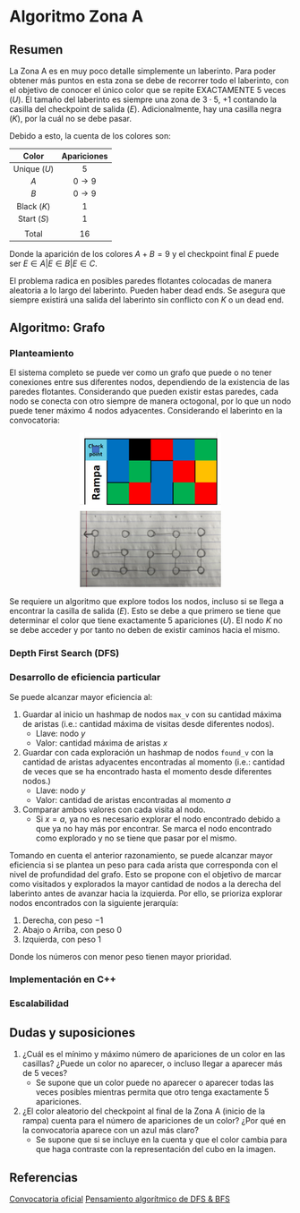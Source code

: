 # Algoritmo Zona A
## Resumen
La Zona A es en muy poco detalle simplemente un laberinto. Para poder obtener más puntos en esta zona se debe de recorrer todo el laberinto, con el objetivo de conocer el único color que se repite EXACTAMENTE 5 veces $(U)$. El tamaño del laberinto es siempre una zona de $3\cdot 5$, $+1$ contando la casilla del checkpoint de salida $(E)$. Adicionalmente, hay una casilla negra $(K)$, por la cuál no se debe pasar.

Debido a esto, la cuenta de los colores son:

| Color | Apariciones |
| :-: | :-: |
| Unique $(U)$ | $5$ |
| $A$ | $0 \rightarrow 9$ |
| $B$ | $0 \rightarrow 9$ |
| Black $(K)$ | $1$ |
| Start $(S)$ | $1$ |
| | |
| Total | $16$ |

Donde la aparición de los colores $A+B=9$ y el checkpoint final $E$ puede ser $E\in A|E\in B|E\in C$.

El problema radica en posibles paredes flotantes colocadas de manera aleatoria a lo largo del laberinto. Pueden haber dead ends. Se asegura que siempre existirá una salida del laberinto sin conflicto con $K$ o un dead end.

## Algoritmo: Grafo

### Planteamiento

El sistema completo se puede ver como un grafo que puede o no tener conexiones entre sus diferentes nodos, dependiendo de la existencia de las paredes flotantes. Considerando que pueden existir estas paredes, cada nodo se conecta con otro siempre de manera octogonal, por lo que un nodo puede tener máximo 4 nodos adyacentes. Considerando el laberinto en la convocatoria:

<div style="text-align: center;">
<img src="../Figures/zoneA_maze1.jpg" width="50%" alt="Original maze design">
<img src="../Figures/IMG_6484.jpg" width="50%" alt="OG maze representation as graph">
</div>

Se requiere un algoritmo que explore todos los nodos, incluso si se llega a encontrar la casilla de salida $(E)$. Esto se debe a que primero se tiene que determinar el color que tiene exactamente 5 apariciones $(U)$. El nodo $K$ no se debe acceder y por tanto no deben de existir caminos hacia el mismo.

### Depth First Search (DFS)

###  Desarrollo de eficiencia particular

Se puede alcanzar mayor eficiencia al:

1. Guardar al inicio un hashmap de nodos ```max_v``` con su cantidad máxima de aristas (i.e.: cantidad máxima de visitas desde diferentes nodos).
    * Llave: nodo $y$
    * Valor: cantidad máxima de aristas $x$
2. Guardar con cada exploración un hashmap de nodos ```found_v``` con la cantidad de aristas adyacentes encontradas al momento (i.e.: cantidad de veces que se ha encontrado hasta el momento desde diferentes nodos.)
    * Llave: nodo $y$
    * Valor: cantidad de aristas encontradas al momento $a$
3. Comparar ambos valores con cada visita al nodo.
    * Si $x=a$, ya no es necesario explorar el nodo encontrado debido a que ya no hay más por encontrar. Se marca el nodo encontrado como explorado y no se tiene que pasar por el mismo.


Tomando en cuenta el anterior razonamiento, se puede alcanzar mayor eficiencia si se plantea un peso para cada arista que corresponda con el nivel de profundidad del grafo. Esto se propone con el objetivo de marcar como visitados y explorados la mayor cantidad de nodos a la derecha del laberinto antes de avanzar hacia la izquierda. Por ello, se prioriza explorar nodos encontrados con la siguiente jerarquía:

1. Derecha, con peso $-1$
2. Abajo o Arriba, con peso $0$
3. Izquierda, con peso $1$

Donde los números con menor peso tienen mayor prioridad.

### Implementación en C++

### Escalabilidad


## Dudas y suposiciones
1. ¿Cuál es el mínimo y máximo número de apariciones de un color en las casillas? ¿Puede un color no aparecer, o incluso llegar a aparecer más de 5 veces?
    * Se supone que un color puede no aparecer o aparecer todas las veces posibles mientras permita que otro tenga exactamente 5 apariciones.
2. ¿El color aleatorio del checkpoint al final de la Zona A (inicio de la rampa) cuenta para el número de apariciones de un color? ¿Por qué en la convocatoria aparece con un azul más claro?
    * Se supone que si se incluye en la cuenta y que el color cambia para que haga contraste con la representación del cubo en la imagen.

## Referencias

[Convocatoria oficial](../Candidates%202023.pdf)
[Pensamiento algorítmico de DFS & BFS](https://www.youtube.com/watch?v=pcKY4hjDrxk&ab_channel=AbdulBari)